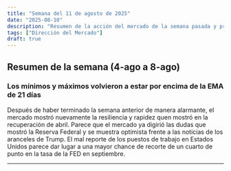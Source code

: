 ```yaml
---
title: "Semana del 11 de agosto de 2025"
date: "2025-08-10"
description: "Resumen de la acción del mercado de la semana pasada y preparación para la que comienza."
tags: ["Dirección del Mercado"]
draft: true
---
```


## Resumen de la semana (4-ago a 8-ago)
### Los mínimos y máximos volvieron a estar por encima de la EMA de 21 días

Después de haber terminado la semana anterior de manera alarmante, el mercado mostró nuevamente la resiliencia y rapidez quen mostró en la recuperación de abril. Parece que el mercado ya digirió las dudas que mostró la Reserva Federal y se muestra optimista frente a las noticias de los aranceles de Trump. El mal reporte de los puestos de trabajo en Estados Unidos parece dar lugar a una mayor chance de recorte de un cuarto de punto en la tasa de la FED en septiembre.

---


